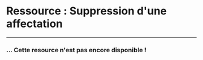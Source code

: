 # Ressource : Suppression d'une affectation

---

### ... Cette resource n'est pas encore disponible !
